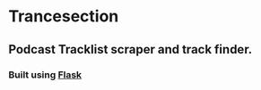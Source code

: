 # Trancesection
## Podcast Tracklist scraper and track finder.
### Built using [Flask](http://flask.pocoo.org/) 
